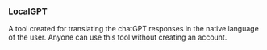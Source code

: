 <h3>LocalGPT</h3>
<p>A tool created for translating the chatGPT responses in the native language of the user. Anyone can use this tool without creating an account.</p>